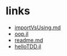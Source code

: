 




# links

- [importVsUsing.md](importVsUsing.md)
- [oop.jl](oop.jl)
- [readme.md](readme.md)
- [helloTDD.jl](helloTDD.jl)
